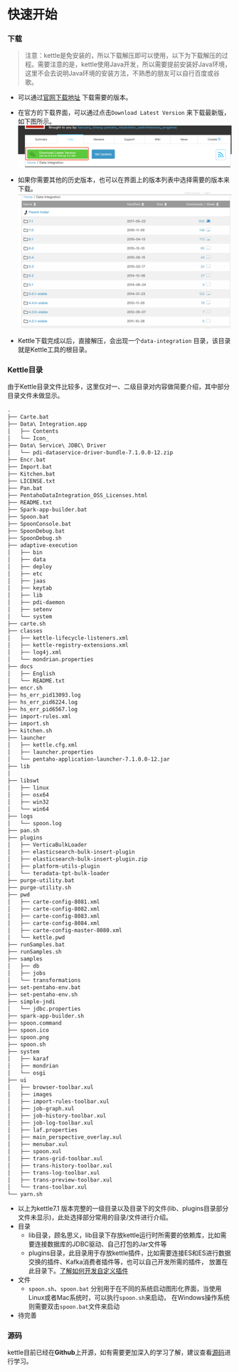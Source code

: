 # 快速开始

### 下载
>注意：kettle是免安装的，所以下载解压即可以使用，以下为下载解压的过程。需要注意的是，kettle使用Java开发，所以需要提前安装好Java环境，
这里不会去说明Java环境的安装方法，不熟悉的朋友可以自行百度或谷歌。

- 可以通过[官网下载地址](https://sourceforge.net/projects/pentaho/files/Data%20Integration/) 下载需要的版本。

- 在官方的下载界面，可以通过点击```Download Latest Version``` 来下载最新版，如下图所示。
![最新版](image/latest.png)

- 如果你需要其他的历史版本，也可以在界面上的版本列表中选择需要的版本来下载。
![版本列表](image/kettle-download-list.png)

- Kettle下载完成以后，直接解压，会出现一个```data-integration``` 目录，该目录就是Kettle工具的根目录。

### Kettle目录

由于Kettle目录文件比较多，这里仅对一、二级目录对内容做简要介绍，其中部分目录文件未做显示。
```
.
├── Carte.bat
├── Data\ Integration.app
│   ├── Contents
│   └── Icon_
├── Data\ Service\ JDBC\ Driver
│   └── pdi-dataservice-driver-bundle-7.1.0.0-12.zip
├── Encr.bat
├── Import.bat
├── Kitchen.bat
├── LICENSE.txt
├── Pan.bat
├── PentahoDataIntegration_OSS_Licenses.html
├── README.txt
├── Spark-app-builder.bat
├── Spoon.bat
├── SpoonConsole.bat
├── SpoonDebug.bat
├── SpoonDebug.sh
├── adaptive-execution
│   ├── bin
│   ├── data
│   ├── deploy
│   ├── etc
│   ├── jaas
│   ├── keytab
│   ├── lib
│   ├── pdi-daemon
│   ├── setenv
│   └── system
├── carte.sh
├── classes
│   ├── kettle-lifecycle-listeners.xml
│   ├── kettle-registry-extensions.xml
│   ├── log4j.xml
│   └── mondrian.properties
├── docs
│   ├── English
│   └── README.txt
├── encr.sh
├── hs_err_pid13093.log
├── hs_err_pid6224.log
├── hs_err_pid6567.log
├── import-rules.xml
├── import.sh
├── kitchen.sh
├── launcher
│   ├── kettle.cfg.xml
│   ├── launcher.properties
│   └── pentaho-application-launcher-7.1.0.0-12.jar
├── lib
│   
├── libswt
│   ├── linux
│   ├── osx64
│   ├── win32
│   └── win64
├── logs
│   └── spoon.log
├── pan.sh
├── plugins
│   ├── VerticaBulkLoader
│   ├── elasticsearch-bulk-insert-plugin
│   ├── elasticsearch-bulk-insert-plugin.zip
│   ├── platform-utils-plugin
│   └── teradata-tpt-bulk-loader
├── purge-utility.bat
├── purge-utility.sh
├── pwd
│   ├── carte-config-8081.xml
│   ├── carte-config-8082.xml
│   ├── carte-config-8083.xml
│   ├── carte-config-8084.xml
│   ├── carte-config-master-8080.xml
│   └── kettle.pwd
├── runSamples.bat
├── runSamples.sh
├── samples
│   ├── db
│   ├── jobs
│   └── transformations
├── set-pentaho-env.bat
├── set-pentaho-env.sh
├── simple-jndi
│   └── jdbc.properties
├── spark-app-builder.sh
├── spoon.command
├── spoon.ico
├── spoon.png
├── spoon.sh
├── system
│   ├── karaf
│   ├── mondrian
│   └── osgi
├── ui
│   ├── browser-toolbar.xul
│   ├── images
│   ├── import-rules-toolbar.xul
│   ├── job-graph.xul
│   ├── job-history-toolbar.xul
│   ├── job-log-toolbar.xul
│   ├── laf.properties
│   ├── main_perspective_overlay.xul
│   ├── menubar.xul
│   ├── spoon.xul
│   ├── trans-grid-toolbar.xul
│   ├── trans-history-toolbar.xul
│   ├── trans-log-toolbar.xul
│   ├── trans-preview-toolbar.xul
│   └── trans-toolbar.xul
└── yarn.sh

```
- 以上为kettle7.1 版本完整的一级目录以及目录下的文件(lib、plugins目录部分文件未显示)，此处选择部分常用的目录/文件进行介绍。
- 目录
    - lib目录，顾名思义，lib目录下存放kettle运行时所需要的依赖库，比如需要连接数据库的JDBC驱动、自己打包的Jar文件等
    - plugins目录，此目录用于存放kettle插件，比如需要连接ES和ES进行数据交换的插件、Kafka消费者插件等，也可以自己开发所需的插件，
    放置在此目录下。[了解如何开发自定义插件]()
- 文件
    - ```spoon.sh```、```spoon.bat``` 分别用于在不同的系统启动图形化界面，当使用Linux或者Mac系统时，可以执行```spoon.sh```来启动，
    在Windows操作系统则需要双击```spoon.bat```文件来启动
- 待完善

### 源码
kettle目前已经在**Github**上开源，如有需要更加深入的学习了解，建议查看[源码](https://github.com/pentaho/pentaho-kettle)进行学习。
